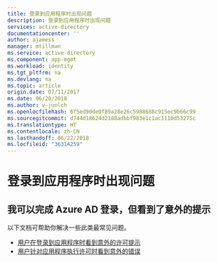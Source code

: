 ```yaml
---
title: 登录到应用程序时出现问题
description: 登录到应用程序时出现问题
services: active-directory
documentationcenter: ''
author: ajamess
manager: mtillman
ms.service: active-directory
ms.component: app-mgmt
ms.workload: identity
ms.tgt_pltfrm: na
ms.devlang: na
ms.topic: article
origin.date: 07/11/2017
ms.date: 06/20/2018
ms.author: v-junlch
ms.openlocfilehash: 6f5ed90de0f89a28e26c5988688c915ec9b66c99
ms.sourcegitcommit: d744d18624d2188adbbf983e1c1ac1110d53275c
ms.translationtype: HT
ms.contentlocale: zh-CN
ms.lasthandoff: 06/22/2018
ms.locfileid: "36314259"
---
```

# <a name="problems-when-signing-in-to-applications"></a>登录到应用程序时出现问题



## <a name="i-can-complete-azure-ad-sign-in-but-im-seeing-a-prompt-that-i-dont-expect"></a>我可以完成 Azure AD 登录，但看到了意外的提示
  以下文档可帮助你解决一些此类最常见问题。
  * [用户在登录到应用程序时看到意外的许可提示](application-sign-in-unexpected-user-consent-prompt.md)
  * [用户针对应用程序执行许可时看到意外的错误](application-sign-in-unexpected-user-consent-error.md)

<!-- Update_Description: update metedata properties -->